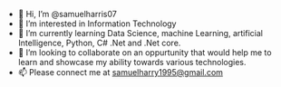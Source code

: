- 👋 Hi, I’m @samuelharris07
- 👀 I’m interested in Information Technology 
- 🌱 I’m currently learning Data Science, machine Learning, artificial Intelligence, Python, C# .Net and .Net core.
- 💞️ I’m looking to collaborate on an oppurtunity that would help me to learn and showcase my ability towards various technologies.
- 📫 Please connect me at samuelharry1995@gmail.com

<!---
samuelharris07/samuelharris07 is a ✨ special ✨ repository because its `README.md` (this file) appears on your GitHub profile.
You can click the Preview link to take a look at your changes.

--->
